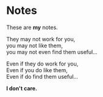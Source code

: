 # Notes

These are **my** notes.

They may not work for you,  
you may not like them,  
you may not even find them useful... 

Even if they do work for you,  
Even if you do like them,  
Even if do find them useful...

**I don't care.**
